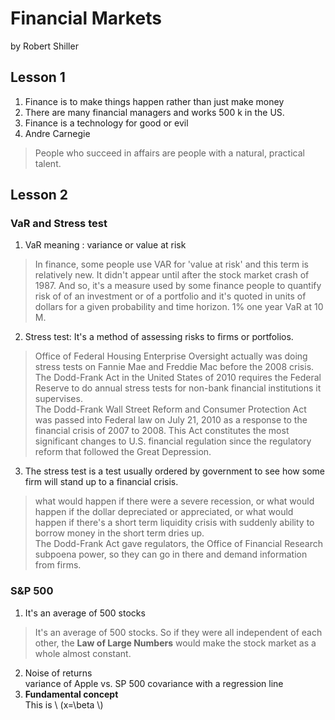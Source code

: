 <script type="text/javascript" src="http://cdn.mathjax.org/mathjax/latest/MathJax.js?config=default"></script>

Financial Markets
===
by Robert Shiller

## Lesson 1

1. Finance is to make things happen rather than just make money
2. There are many financial managers and works 500 k in the US.
3. Finance is a technology for good or evil
4. Andre Carnegie
>People who succeed in affairs are people with a natural, practical talent.

## Lesson 2

### VaR and Stress test
1. VaR meaning : variance or value at risk
>In finance, some people use VAR for 'value at risk' and this term is relatively new. It didn't appear until after the stock market crash of 1987. And so, it's a measure used by some finance people to quantify risk of of an investment or of a portfolio and it's quoted in units of dollars for a given probability and time horizon. 1% one year VaR at 10 M.

2. Stress test:
It's a method of assessing risks to firms or portfolios.
>Office of Federal Housing Enterprise Oversight actually was doing stress tests on Fannie Mae and Freddie Mac before the 2008 crisis.   
>The Dodd-Frank Act in the United States of 2010 requires the Federal Reserve to do annual stress tests for non-bank financial institutions it supervises.    
>The Dodd-Frank Wall Street Reform and Consumer Protection Act was passed into Federal law on July 21, 2010 as a response to the financial crisis of 2007 to 2008. This Act constitutes the most significant changes to U.S. financial regulation since the regulatory reform that followed the Great Depression.

3. The stress test is a test usually ordered by government to see how some firm will stand up to a financial crisis.
>what would happen if there were a severe recession, or what would happen if the dollar depreciated or appreciated, or what would happen if there's a short term liquidity crisis with suddenly ability to borrow money in the short term dries up.    
>The Dodd-Frank Act gave regulators, the Office of Financial Research subpoena power, so they can go in there and demand information from firms.


### S&P 500
1. It's an average of 500 stocks
>It's an average of 500 stocks. So if they were all independent of each other, the **Law of Large Numbers** would make the stock market as a whole almost constant.   
2. Noise of returns   
variance of Apple vs. SP 500
covariance with a regression line
3. **Fundamental concept**   
This is \\ (x=\beta \\)
